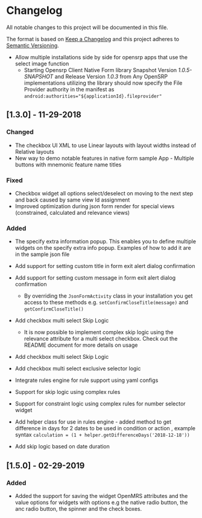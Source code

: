 # Changelog
All notable changes to this project will be documented in this file.

The format is based on [Keep a Changelog](http://keepachangelog.com/en/1.0.0/)
and this project adheres to [Semantic Versioning](http://semver.org/spec/v2.0.0.html).

- Allow multiple installations side by side for opensrp apps that use the select image function
    - Starting Opensrp Client Native Form library Snapshot Version *1.0.5-SNAPSHOT* and Release Version *1.0.3* from Any OpenSRP implementations utilizing the library should now specify the File Provider authority in the manifest as
     `android:authorities="${applicationId}.fileprovider"`
     
     
[1.3.0] - 11-29-2018
--------------------
### Changed
- The checkbox UI XML to use Linear layouts with layout widths instead of Relative layouts
- New way to demo notable features in native form sample App - Multiple buttons with mnemonic feature name titles

### Fixed
- Checkbox widget all options select/deselect on moving to the next step and back caused by same view Id assignment
- Improved optimization during json form render for special views (constrained, calculated and relevance views)

### Added
- The specify extra information popup. This enables you to define multiple widgets on the specify extra info popup. Examples of how to add it are in the sample json file
- Add support for setting custom title in form exit alert dialog confirmation
- Add support for setting custom message in form exit alert dialog confirmation
    - By overriding the `JsonFormActivity` class in your installation you get access to these methods e.g. `setConfirmCloseTitle(message)` and `getConfirmCloseTitle()`
 
- Add checkbox multi select Skip Logic
    - It is now possible to implement complex skip logic using the relevance attribute for a multi select checkbox. Check out the README document for more details on usage

- Add checkbox multi select Skip Logic
- Add checkbox multi select exclusive selector logic 
- Integrate rules engine for rule support using yaml configs
- Support for skip logic using complex rules 
- Support for constraint logic using complex rules for number selector widget
- Add helper class for use in rules engine - added method to get difference in days for 2 dates to be used in condition or action , example syntax `calculation = (1 + helper.getDifferenceDays('2018-12-18'))` 
- Add skip logic based on date duration

[1.5.0] - 02-29-2019
--------------------
### Added
- Added the support for saving the widget OpenMRS attributes and the value options for widgets with options e.g the native radio button, the anc radio button, the spinner and the check boxes. 